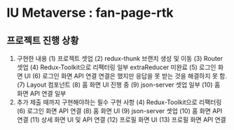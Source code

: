 # IU Metaverse : fan-page-rtk

## 프로젝트 진행 상황

1. 구현한 내용
   (1) 프로젝트 셋업
   (2) redux-thunk 브랜치 생성 및 이동
   (3) Router 셋업
   (4) Redux-Toolkit으로 리팩터링
   일부 extraReducer 미완료
   (5) 로그인 화면 UI
   (6) 로그인 화면 API 연결
   연결은 했지만 응답을 못 받는 것을 해결하지 못 함.
   (7) Layout 컴포넌트
   (8) 홈 화면 UI
   진행 중
   (9) json-server 셋업
   일부
   (10) 홈 화면 API 연결
   일부
2. 추가 제출 때까지 구현해야하는 필수 구현 사항
   (4) Redux-Toolkit으로 리팩터링
   (6) 로그인 화면 API 연결
   (8) 홈 화면 UI
   (9) json-server 셋업
   (10) 홈 화면 API 연결
   (11) 상세 화면 UI 및 API 연결
   (12) 프로필 화면 UI
   (13) 프로필 화면 API 연결
